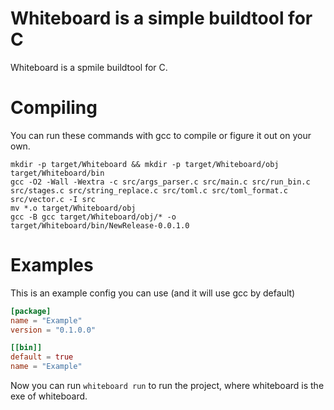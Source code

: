# Whiteboard is a simple buildtool for C
Whiteboard is a spmile buildtool for C.

# Compiling
You can run these commands with gcc to compile or figure it out on your own.
```
mkdir -p target/Whiteboard && mkdir -p target/Whiteboard/obj target/Whiteboard/bin
gcc -O2 -Wall -Wextra -c src/args_parser.c src/main.c src/run_bin.c src/stages.c src/string_replace.c src/toml.c src/toml_format.c src/vector.c -I src
mv *.o target/Whiteboard/obj
gcc -B gcc target/Whiteboard/obj/* -o target/Whiteboard/bin/NewRelease-0.0.1.0
```

# Examples
This is an example config you can use (and it will use gcc by default)
```toml
[package]
name = "Example"
version = "0.1.0.0"

[[bin]]
default = true
name = "Example"
```
Now you can run `whiteboard run` to run the project, where whiteboard is the exe of whiteboard.
